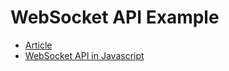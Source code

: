 # WebSocket API Example

- [Article](https://signloper.github.io/2020-03-15-websocket-api/)
- [WebSocket API in Javascript](https://developer.mozilla.org/docs/Web/API/WebSocket)

